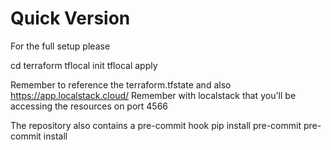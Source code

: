 # Quick Version

For the full setup please

cd terraform
tflocal init
tflocal apply

Remember to reference the terraform.tfstate and also https://app.localstack.cloud/
Remember with localstack that you'll be accessing the resources on port 4566

The repository also contains a pre-commit hook
    pip install pre-commit
    pre-commit install
